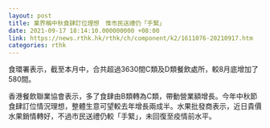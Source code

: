 ```yaml
---
layout: post
title: 業界稱中秋食肆訂位理想　惟市民送禮仍「手緊」
date: 2021-09-17 18:14:10.000000000 +08:00
link: https://news.rthk.hk/rthk/ch/component/k2/1611076-20210917.htm
categories: rthk
---
```


食環署表示，截至本月中，合共超過3630間C類及D類餐飲處所，較8月底增加了580間。

香港餐飲聯業協會表示，多了食肆由B類轉為C類，帶動營業額增長。今年中秋節食肆訂位情況理想，整體生意可望較去年增長兩成半。水果批發商表示，近日貴價水果銷情轉好，不過市民送禮仍較「手緊」，未回復至疫情前水平。
